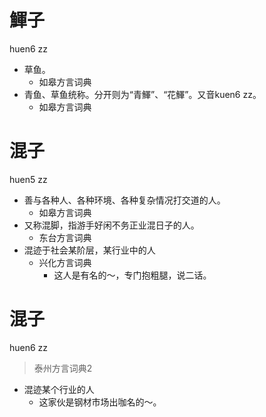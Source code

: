 # 鯶子
huen6 zz
+ 草鱼。
  * 如皋方言词典
+ 青鱼、草鱼统称。分开则为“青鯶”、“花鯶”。又音kuen6 zz。
  * 如皋方言词典

# 混子
huen5 zz
+ 善与各种人、各种环境、各种复杂情况打交道的人。
  * 如皋方言词典
+ 又称混脚，指游手好闲不务正业混日子的人。
  * 东台方言词典
+ 混迹于社会某阶层，某行业中的人
  * 兴化方言词典
    - 这人是有名的～，专门抱粗腿，说二话。

# 混子
huen6 zz
> 泰州方言词典2
- 混迹某个行业的人
  - 这家伙是钢材市场出咖名的～。
